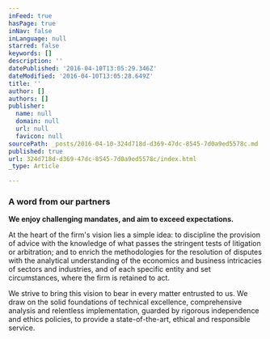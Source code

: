 ```yaml
---
inFeed: true
hasPage: true
inNav: false
inLanguage: null
starred: false
keywords: []
description: ''
datePublished: '2016-04-10T13:05:29.346Z'
dateModified: '2016-04-10T13:05:28.649Z'
title: ''
author: []
authors: []
publisher:
  name: null
  domain: null
  url: null
  favicon: null
sourcePath: _posts/2016-04-10-324d718d-d369-47dc-8545-7d0a9ed5578c.md
published: true
url: 324d718d-d369-47dc-8545-7d0a9ed5578c/index.html
_type: Article

---
```

### A word from our partners

**We enjoy challenging mandates, and aim to exceed expectations.**

At the heart of the firm's vision lies a simple idea: to discipline the provision of advice with the knowledge of what passes the stringent tests of  litigation or arbitration; and to enrich the methodologies for the resolution of disputes with the analytical understanding of the economics and business intricacies of sectors and industries, and of each specific entity and set circumstances, where the firm is retained to act.

We strive to bring this vision to bear in every matter entrusted to us. We draw on the solid foundations of technical excellence, comprehensive analysis and relentless implementation, guarded by rigorous independence and ethics policies, to provide a state-of-the-art, ethical and responsible service.